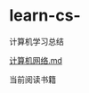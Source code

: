 # learn-cs-
计算机学习总结

[计算机网络.md](https://github.com/razerzhang/learn-cs-/blob/main/%E8%AE%A1%E7%AE%97%E6%9C%BA%E7%BD%91%E7%BB%9C.md)

当前阅读书籍  
